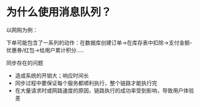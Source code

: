 # 为什么使用消息队列？

以网购为例：

下单可能包含了一系列的动作：在数据库创建订单->在库存表中扣除->支付金额-优惠券/红包->给用户累计积分.....

同步存在的问题

- 造成系统的开销大；响应时间长
- 同步过程中要保证每个服务都顺利执行，整个链路才能执行完
- 在大量请求时或网路速度的原因，链路执行的成功率受到影响，导致用户体验差

